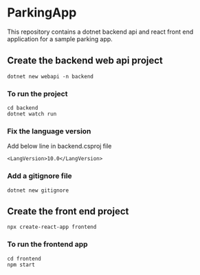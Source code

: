 # ParkingApp
This repository contains a dotnet backend api and react front end application for a sample parking app.

## Create the backend web api project
```
dotnet new webapi -n backend
```

### To run the project
```
cd backend
dotnet watch run
```

### Fix the language version
Add below line in backend.csproj file
```
<LangVersion>10.0</LangVersion>
```

### Add a gitignore file
```
dotnet new gitignore 
```

## Create the front end project
```
npx create-react-app frontend
```

### To run the frontend app
```
cd frontend
npm start
```
